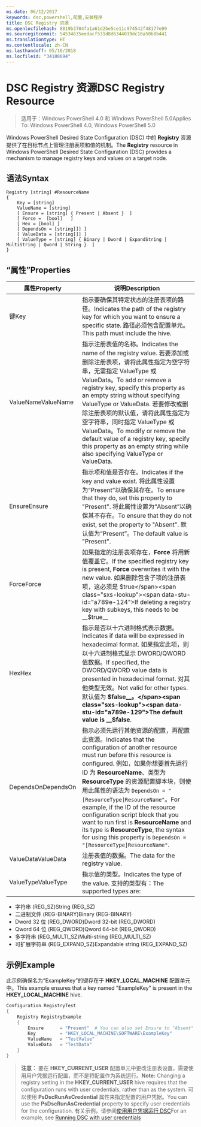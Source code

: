 ```yaml
---
ms.date: 06/12/2017
keywords: dsc,powershell,配置,安装程序
title: DSC Registry 资源
ms.openlocfilehash: 8819b3704fa1a61d2be5ce11c974542f48177e09
ms.sourcegitcommit: 54534635eedacf531d8d6344019dc16a50b8b441
ms.translationtype: HT
ms.contentlocale: zh-CN
ms.lasthandoff: 05/16/2018
ms.locfileid: "34188694"
---
```

# <a name="dsc-registry-resource"></a><span data-ttu-id="a789e-103">DSC Registry 资源</span><span class="sxs-lookup"><span data-stu-id="a789e-103">DSC Registry Resource</span></span>

> <span data-ttu-id="a789e-104">适用于：Windows PowerShell 4.0 和 Windows PowerShell 5.0</span><span class="sxs-lookup"><span data-stu-id="a789e-104">Applies To: Windows PowerShell 4.0, Windows PowerShell 5.0</span></span>

<span data-ttu-id="a789e-105">Windows PowerShell Desired State Configuration (DSC) 中的 **Registry** 资源提供了在目标节点上管理注册表项和值的机制。</span><span class="sxs-lookup"><span data-stu-id="a789e-105">The **Registry** resource in Windows PowerShell Desired State Configuration (DSC) provides a mechanism to manage registry keys and values on a target node.</span></span>

## <a name="syntax"></a><span data-ttu-id="a789e-106">语法</span><span class="sxs-lookup"><span data-stu-id="a789e-106">Syntax</span></span>

```
Registry [string] #ResourceName
{
    Key = [string]
    ValueName = [string]
    [ Ensure = [string] { Present | Absent }  ]
    [ Force =  [bool]   ]
    [ Hex = [bool] ]
    [ DependsOn = [string[]] ]
    [ ValueData = [string[]] ]
    [ ValueType = [string] { Binary | Dword | ExpandString | MultiString | Qword | String }  ]
}
```

## <a name="properties"></a><span data-ttu-id="a789e-107">“属性”</span><span class="sxs-lookup"><span data-stu-id="a789e-107">Properties</span></span>
|  <span data-ttu-id="a789e-108">属性</span><span class="sxs-lookup"><span data-stu-id="a789e-108">Property</span></span>  |  <span data-ttu-id="a789e-109">说明</span><span class="sxs-lookup"><span data-stu-id="a789e-109">Description</span></span>   |
|---|---|
| <span data-ttu-id="a789e-110">键</span><span class="sxs-lookup"><span data-stu-id="a789e-110">Key</span></span>| <span data-ttu-id="a789e-111">指示要确保其特定状态的注册表项的路径。</span><span class="sxs-lookup"><span data-stu-id="a789e-111">Indicates the path of the registry key for which you want to ensure a specific state.</span></span> <span data-ttu-id="a789e-112">路径必须包含配置单元。</span><span class="sxs-lookup"><span data-stu-id="a789e-112">This path must include the hive.</span></span>|
| <span data-ttu-id="a789e-113">ValueName</span><span class="sxs-lookup"><span data-stu-id="a789e-113">ValueName</span></span>| <span data-ttu-id="a789e-114">指示注册表值的名称。</span><span class="sxs-lookup"><span data-stu-id="a789e-114">Indicates the name of the registry value.</span></span> <span data-ttu-id="a789e-115">若要添加或删除注册表项，请将此属性指定为空字符串，无需指定 ValueType 或 ValueData。</span><span class="sxs-lookup"><span data-stu-id="a789e-115">To add or remove a registry key, specify this property as an empty string without specifying ValueType or ValueData.</span></span> <span data-ttu-id="a789e-116">若要修改或删除注册表项的默认值，请将此属性指定为空字符串，同时指定 ValueType 或 ValueData。</span><span class="sxs-lookup"><span data-stu-id="a789e-116">To modify or remove the default value of a registry key, specify this property as an empty string while also specifying ValueType or ValueData.</span></span>|
| <span data-ttu-id="a789e-117">Ensure</span><span class="sxs-lookup"><span data-stu-id="a789e-117">Ensure</span></span>| <span data-ttu-id="a789e-118">指示项和值是否存在。</span><span class="sxs-lookup"><span data-stu-id="a789e-118">Indicates if the key and value exist.</span></span> <span data-ttu-id="a789e-119">将此属性设置为“Present”以确保其存在。</span><span class="sxs-lookup"><span data-stu-id="a789e-119">To ensure that they do, set this property to "Present".</span></span> <span data-ttu-id="a789e-120">将此属性设置为“Absent”以确保其不存在。</span><span class="sxs-lookup"><span data-stu-id="a789e-120">To ensure that they do not exist, set the property to "Absent".</span></span> <span data-ttu-id="a789e-121">默认值为“Present”。</span><span class="sxs-lookup"><span data-stu-id="a789e-121">The default value is "Present".</span></span>|
| <span data-ttu-id="a789e-122">Force</span><span class="sxs-lookup"><span data-stu-id="a789e-122">Force</span></span>| <span data-ttu-id="a789e-123">如果指定的注册表项存在，__Force__ 将用新值覆盖它。</span><span class="sxs-lookup"><span data-stu-id="a789e-123">If the specified registry key is present, __Force__ overwrites it with the new value.</span></span> <span data-ttu-id="a789e-124">如果删除包含子项的注册表项，这必须是 $true</span><span class="sxs-lookup"><span data-stu-id="a789e-124">If deleting a registry key with subkeys, this needs to be __$true__</span></span>|
| <span data-ttu-id="a789e-125">Hex</span><span class="sxs-lookup"><span data-stu-id="a789e-125">Hex</span></span>| <span data-ttu-id="a789e-126">指示是否以十六进制格式表示数据。</span><span class="sxs-lookup"><span data-stu-id="a789e-126">Indicates if data will be expressed in hexadecimal format.</span></span> <span data-ttu-id="a789e-127">如果指定此项，则以十六进制格式显示 DWORD/QWORD 值数据。</span><span class="sxs-lookup"><span data-stu-id="a789e-127">If specified, the DWORD/QWORD value data is presented in hexadecimal format.</span></span> <span data-ttu-id="a789e-128">对其他类型无效。</span><span class="sxs-lookup"><span data-stu-id="a789e-128">Not valid for other types.</span></span> <span data-ttu-id="a789e-129">默认值为 __$false__。</span><span class="sxs-lookup"><span data-stu-id="a789e-129">The default value is __$false__.</span></span>|
| <span data-ttu-id="a789e-130">DependsOn</span><span class="sxs-lookup"><span data-stu-id="a789e-130">DependsOn</span></span>| <span data-ttu-id="a789e-131">指示必须先运行其他资源的配置，再配置此资源。</span><span class="sxs-lookup"><span data-stu-id="a789e-131">Indicates that the configuration of another resource must run before this resource is configured.</span></span> <span data-ttu-id="a789e-132">例如，如果你想要首先运行 ID 为 __ResourceName__、类型为 __ResourceType__ 的资源配置脚本块，则使用此属性的语法为 `DependsOn = "[ResourceType]ResourceName"`。</span><span class="sxs-lookup"><span data-stu-id="a789e-132">For example, if the ID of the resource configuration script block that you want to run first is __ResourceName__ and its type is __ResourceType__, the syntax for using this property is `DependsOn = "[ResourceType]ResourceName"`.</span></span>|
| <span data-ttu-id="a789e-133">ValueData</span><span class="sxs-lookup"><span data-stu-id="a789e-133">ValueData</span></span>| <span data-ttu-id="a789e-134">注册表值的数据。</span><span class="sxs-lookup"><span data-stu-id="a789e-134">The data for the registry value.</span></span>|
| <span data-ttu-id="a789e-135">ValueType</span><span class="sxs-lookup"><span data-stu-id="a789e-135">ValueType</span></span>| <span data-ttu-id="a789e-136">指示值的类型。</span><span class="sxs-lookup"><span data-stu-id="a789e-136">Indicates the type of the value.</span></span> <span data-ttu-id="a789e-137">支持的类型有：</span><span class="sxs-lookup"><span data-stu-id="a789e-137">The supported types are:</span></span>
<ul><li><span data-ttu-id="a789e-138">字符串 (REG_SZ)</span><span class="sxs-lookup"><span data-stu-id="a789e-138">String (REG_SZ)</span></span></li>


<li><span data-ttu-id="a789e-139">二进制文件 (REG-BINARY)</span><span class="sxs-lookup"><span data-stu-id="a789e-139">Binary (REG-BINARY)</span></span></li>


<li><span data-ttu-id="a789e-140">Dword 32 位 (REG_DWORD)</span><span class="sxs-lookup"><span data-stu-id="a789e-140">Dword 32-bit (REG_DWORD)</span></span></li>


<li><span data-ttu-id="a789e-141">Qword 64 位 (REG_QWORD)</span><span class="sxs-lookup"><span data-stu-id="a789e-141">Qword 64-bit (REG_QWORD)</span></span></li>


<li><span data-ttu-id="a789e-142">多字符串 (REG_MULTI_SZ)</span><span class="sxs-lookup"><span data-stu-id="a789e-142">Multi-string (REG_MULTI_SZ)</span></span></li>


<li><span data-ttu-id="a789e-143">可扩展字符串 (REG_EXPAND_SZ)</span><span class="sxs-lookup"><span data-stu-id="a789e-143">Expandable string (REG_EXPAND_SZ)</span></span></li></ul>

## <a name="example"></a><span data-ttu-id="a789e-144">示例</span><span class="sxs-lookup"><span data-stu-id="a789e-144">Example</span></span>
<span data-ttu-id="a789e-145">此示例确保名为“ExampleKey”的键存在于 **HKEY\_LOCAL\_MACHINE** 配置单元中。</span><span class="sxs-lookup"><span data-stu-id="a789e-145">This example ensures that a key named "ExampleKey" is present in the **HKEY\_LOCAL\_MACHINE** hive.</span></span>
```powershell
Configuration RegistryTest
{
    Registry RegistryExample
    {
        Ensure      = "Present"  # You can also set Ensure to "Absent"
        Key         = "HKEY_LOCAL_MACHINE\SOFTWARE\ExampleKey"
        ValueName   = "TestValue"
        ValueData   = "TestData"
    }
}
```

><span data-ttu-id="a789e-146">**注意：** 要在 **HKEY\_CURRENT\_USER** 配置单元中更改注册表设置，需要使用用户凭据运行配置，而不是将配置作为系统运行。</span><span class="sxs-lookup"><span data-stu-id="a789e-146">**Note:** Changing a registry setting in the **HKEY\_CURRENT\_USER** hive requires that the configuration runs with user credentials, rather than as the system.</span></span>
><span data-ttu-id="a789e-147">可以使用 **PsDscRunAsCredential** 属性来指定配置的用户凭据。</span><span class="sxs-lookup"><span data-stu-id="a789e-147">You can use the **PsDscRunAsCredential** property to specify user credentials for the configuration.</span></span> <span data-ttu-id="a789e-148">有关示例，请参阅[使用用户凭据运行 DSC](runAsUser.md)</span><span class="sxs-lookup"><span data-stu-id="a789e-148">For an example, see [Running DSC with user credentials](runAsUser.md)</span></span>
